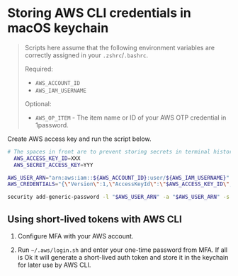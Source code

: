 # Storing AWS CLI credentials in macOS keychain

>
> Scripts here assume that the following environment variables are correctly
> assigned in your `.zshrc`/`.bashrc`.
>
> Required:
> - `AWS_ACCOUNT_ID`
> - `AWS_IAM_USERNAME`
>
> Optional:
> - `AWS_OP_ITEM` - The item name or ID of your AWS OTP credential in 1password.
>

Create AWS access key and run the script below.

```bash
# The spaces in front are to prevent storing secrets in terminal history
  AWS_ACCESS_KEY_ID=XXX
  AWS_SECRET_ACCESS_KEY=YYY

AWS_USER_ARN="arn:aws:iam::${AWS_ACCOUNT_ID}:user/${AWS_IAM_USERNAME}"
AWS_CREDENTIALS="{\"Version\":1,\"AccessKeyId\":\"$AWS_ACCESS_KEY_ID\",\"SecretAccessKey\":\"$AWS_SECRET_ACCESS_KEY\"}"

security add-generic-password -l "$AWS_USER_ARN" -a "$AWS_USER_ARN" -s "$AWS_USER_ARN" -w "$AWS_CREDENTIALS"
```

## Using short-lived tokens with AWS CLI

1. Configure MFA with your AWS account.

2. Run `~/.aws/login.sh` and enter your one-time password from MFA. If
   all is Ok it will generate a short-lived auth token and store it in
   the keychain for later use by AWS CLI.
